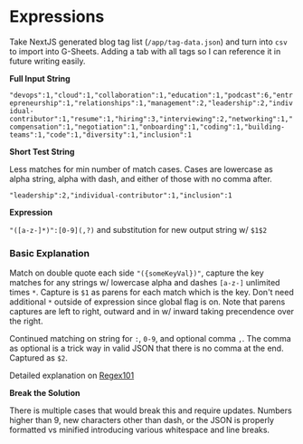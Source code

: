 # Expressions

Take NextJS generated blog tag list (`/app/tag-data.json`) and turn into `csv` to import into G-Sheets. Adding a tab with all tags so I can reference it in future writing easily.

**Full Input String**

`"devops":1,"cloud":1,"collaboration":1,"education":1,"podcast":6,"entrepreneurship":1,"relationships":1,"management":2,"leadership":2,"individual-contributor":1,"resume":1,"hiring":3,"interviewing":2,"networking":1,"compensation":1,"negotiation":1,"onboarding":1,"coding":1,"building-teams":1,"code":1,"diversity":1,"inclusion":1`


**Short Test String**

Less matches for min number of match cases. Cases are lowercase as alpha string, alpha with dash, and either of those with no comma after.

`"leadership":2,"individual-contributor":1,"inclusion":1`


**Expression**

`"([a-z-]*)":[0-9](,?)` and substitution for new output string w/ `$1$2`

### Basic Explanation

Match on double quote each side `"({someKeyVal})"`, capture the key matches for any strings w/ lowercase alpha and dashes `[a-z-]` unlimited times `*`. Capture is `$1` as parens for each match which is the key. Don't need additional `*` outside of expression since global flag is on. Note that parens captures are left to right, outward and in w/ inward taking precendence over the right.

Continued matching on string for `:`, `0-9`, and optional comma `,`. The comma as optional is a trick way in valid JSON that there is no comma at the end. Captured as `$2`.

Detailed explanation on [Regex101](https://regex101.com/r/RCkcPI/1)

**Break the Solution**

There is multiple cases that would break this and require updates. Numbers higher than 9, new characters other than dash, or the JSON is properly formatted vs minified introducing various whitespace and line breaks.
